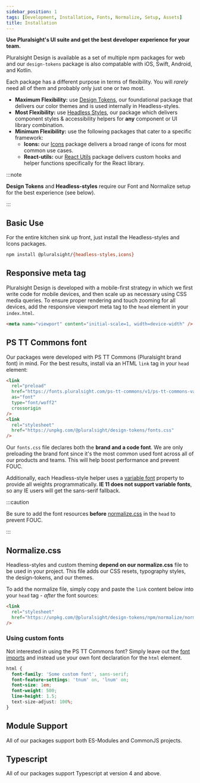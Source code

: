 ```yaml
---
sidebar_position: 1
tags: [Development, Installation, Fonts, Normalize, Setup, Assets]
title: Installation
---
```


<strong>
  <p className="page-subheadline" markdown="1">
    Use Pluralsight's UI suite and get the best developer experience for your team.
  </p>
</strong>

Pluralsight Design is available as a set of multiple npm packages for web and our `design-tokens` package is also compatable with iOS, Swift, Android, and Kotlin.

Each package has a different purpose in terms of flexibility. You will _rarely_ need all of them and probably only just one or two most.

- **Maximum Flexibility:** use [Design Tokens](../tokens/intro.md), our foundational package that delivers our color themes and is used internally in Headless-styles.
- **Most Flexibility:** use [Headless Styles](../headless-styles/intro.mdx), our package which delivers component styles & accessibility helpers for **any** component or UI library combination.
- **Minimum Flexibility:** use the following packages that cater to a specific framework:
  - **Icons:** our [Icons](../icons/intro.mdx) package delivers a broad range of icons for most common use cases.
  - **React-utils:** our [React Utils](../react-utils/use-focus-trap.mdx) package delivers custom hooks and helper functions specifically for the React library.

:::note

**Design Tokens** and **Headless-styles** require our Font and Normalize setup for the best experience (see below).

:::

## Basic Use

For the entire kitchen sink up front, just install the Headless-styles and Icons packages.

```bash npm2yarn
npm install @pluralsight/{headless-styles,icons}
```

## Responsive meta tag

Pluralsight Design is developed with a mobile-first strategy in which we first write code for mobile devices, and then scale up as necessary using CSS media queries. To ensure proper rendering and touch zooming for all devices, add the responsive viewport meta tag to the `head` element in your `index.html`.

```html
<meta name="viewport" content="initial-scale=1, width=device-width" />
```

## PS TT Commons font

Our packages were developed with PS TT Commons (Pluralsight brand font) in mind. For the best results, install via an HTML `link` tag in your `head` element:

```html
<link
  rel="preload"
  href="https://fonts.pluralsight.com/ps-tt-commons/v1/ps-tt-commons-variable-roman.woff2"
  as="font"
  type="font/woff2"
  crossorigin
/>
<link
  rel="stylesheet"
  href="https://unpkg.com/@pluralsight/design-tokens/fonts.css"
/>
```

Our `fonts.css` file declares both the **brand and a code font**. We are only preloading the brand font since it's the most common used font across all of our products and teams. This will help boost performance and prevent FOUC.

Additionally, each Headless-style helper uses a [variable font](https://developer.mozilla.org/en-US/docs/Web/CSS/CSS_Fonts/Variable_Fonts_Guide) property to provide all weights programmatically. **IE 11 does not support variable fonts**, so any IE users will get the sans-serif fallback.

:::caution

Be sure to add the font resources **before** [normalize.css](#normalizecss) in the `head` to prevent FOUC.

:::

## Normalize.css

Headless-styles and custom theming **depend on our normalize.css** file to be used in your project. This file adds our CSS resets, typography styles, the design-tokens, and our themes.

To add the normalize file, simply copy and paste the `link` content below into your `head` tag - _after_ the font sources:

```html
<link
  rel="stylesheet"
  href="https://unpkg.com/@pluralsight/design-tokens/npm/normalize/normalize.css"
/>
```

### Using custom fonts

Not interested in using the PS TT Commons font? Simply leave out the [font imports](#ps-tt-commons-font) and instead use your own font declaration for the `html` element.

```css title="Example of using a custom font"
html {
  font-family: 'Some custom font', sans-serif;
  font-feature-settings: 'tnum' on, 'lnum' on;
  font-size: 1em;
  font-weight: 500;
  line-height: 1.5;
  text-size-adjust: 100%;
}
```

## Module Support

All of our packages support both ES-Modules and CommonJS projects.

## Typescript

All of our packages support Typescript at version 4 and above.
